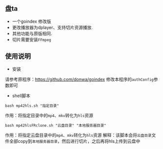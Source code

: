 ## 盘ta

* 一个goindex 修改版
* 更改播放器为dplayer、支持切片资源播放.
* 其他功能与原版相同.
* 切片需要安装`FFmpeg`

## 使用说明

* 安装

请参考原程序：<https://github.com/donwa/goindex>
修改本程序的`authConfig`参数即可

* shell脚本

```
bash mp42hls.sh "指定目录"
```
作用：将指定目录中的`mp4`、`mkv`转化为`hls`资源

```
bash mp42hlsFRclone.sh "云盘目录" "本地服务器目录"
```
作用：将指定云盘目录中的`mp4`、`mkv`转化为`hls`资源
解释：该脚本会将`云盘目录`文件全部copy到`本地服务器目录`，然后进行切片，之后再将hls上传到云盘中 